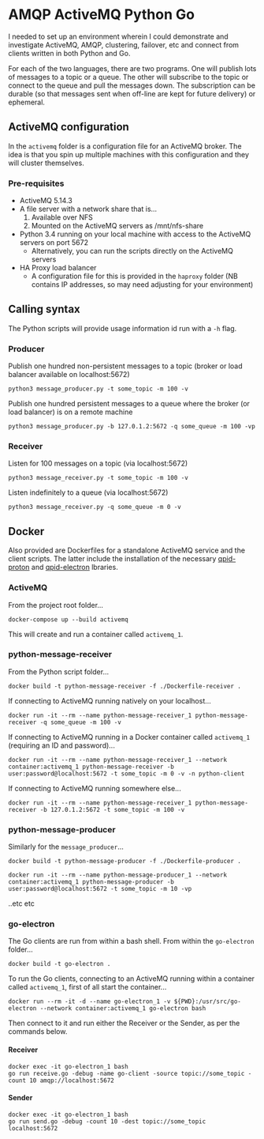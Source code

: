 # AMQP ActiveMQ Python Go

I needed to set up an environment wherein I could demonstrate and investigate ActiveMQ, AMQP, clustering, failover, etc and connect from clients written in both Python and Go.

For each of the two languages, there are two programs.  One will publish lots of messages to a topic or a queue.  The other will subscribe to the topic or connect to the queue and pull the messages down.  The subscription can be durable (so that messages sent when off-line are kept for future delivery) or ephemeral.

## ActiveMQ configuration

In the `activemq` folder is a configuration file for an ActiveMQ broker.  The idea is that you spin up multiple machines with this configuration and they will cluster themselves.

### Pre-requisites

- ActiveMQ 5.14.3
- A file server with a network share that is...
  1. Available over NFS
  1. Mounted on the ActiveMQ servers as /mnt/nfs-share
- Python 3.4 running on your local machine with access to the ActiveMQ servers on port 5672
  - Alternatively, you can run the scripts directly on the ActiveMQ servers
- HA Proxy load balancer
  - A configuration file for this is provided in the `haproxy` folder (NB contains IP addresses, so may need adjusting for your environment)

## Calling syntax

The Python scripts will provide usage information id run with a `-h` flag.

### Producer

Publish one hundred non-persistent messages to a topic (broker or load balancer available on localhost:5672)

    python3 message_producer.py -t some_topic -m 100 -v

Publish one hundred persistent messages to a queue where the broker (or load balancer) is on a remote machine

    python3 message_producer.py -b 127.0.1.2:5672 -q some_queue -m 100 -vp

### Receiver

Listen for 100 messages on a topic (via localhost:5672)

    python3 message_receiver.py -t some_topic -m 100 -v

Listen indefinitely to a queue (via localhost:5672)

    python3 message_receiver.py -q some_queue -m 0 -v

## Docker

Also provided are Dockerfiles for a standalone ActiveMQ service and the client scripts.  The latter include the installation of the necessary [qpid-proton](https://qpid.apache.org/proton/index.html) and [qpid-electron](https://godoc.org/qpid.apache.org/electron) lbraries.

### ActiveMQ

From the project root folder...

    docker-compose up --build activemq

This will create and run a container called `activemq_1`.

### python-message-receiver

From the Python script folder...

    docker build -t python-message-receiver -f ./Dockerfile-receiver .

If connecting to ActiveMQ running natively on your localhost...

    docker run -it --rm --name python-message-receiver_1 python-message-receiver -q some_queue -m 100 -v

If connecting to ActiveMQ running in a Docker container called `activemq_1` (requiring an ID and password)...

    docker run -it --rm --name python-message-receiver_1 --network container:activemq_1 python-message-receiver -b user:password@localhost:5672 -t some_topic -m 0 -v -n python-client

If connecting to ActiveMQ running somewhere else...

    docker run -it --rm --name python-message-receiver_1 python-message-receiver -b 127.0.1.2:5672 -t some_topic -m 100 -v

### python-message-producer

Similarly for the `message_producer`...

    docker build -t python-message-producer -f ./Dockerfile-producer .

    docker run -it --rm --name python-message-producer_1 --network container:activemq_1 python-message-producer -b user:password@localhost:5672 -t some_topic -m 10 -vp

..etc etc

### go-electron

The Go clients are run from within a bash shell.  From within the `go-electron` folder...

    docker build -t go-electron .

To run the Go clients, connecting to an ActiveMQ running within a container called `activemq_1`, first of all start the container...

    docker run --rm -it -d --name go-electron_1 -v ${PWD}:/usr/src/go-electron --network container:activemq_1 go-electron bash

Then connect to it and run either the Receiver or the Sender, as per the commands below.

#### Receiver

    docker exec -it go-electron_1 bash
    go run receive.go -debug -name go-client -source topic://some_topic -count 10 amqp://localhost:5672

#### Sender

    docker exec -it go-electron_1 bash
    go run send.go -debug -count 10 -dest topic://some_topic localhost:5672
